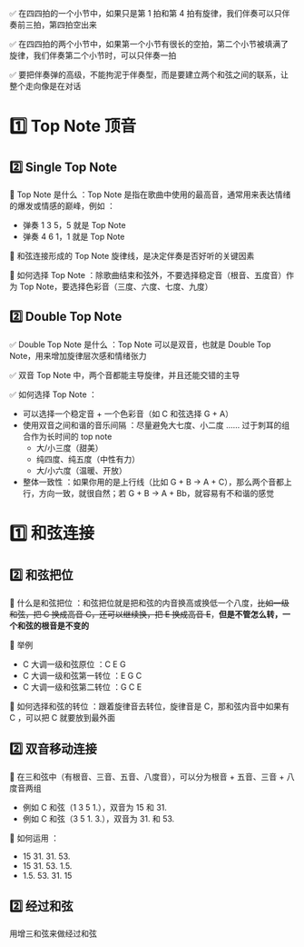 
✅ 在四四拍的一个小节中，如果只是第 1 拍和第 4 拍有旋律，我们伴奏可以只伴奏前三拍，第四拍空出来

✅ 在四四拍的两个小节中，如果第一个小节有很长的空拍，第二个小节被填满了旋律，我们伴奏第二个小节时，可以只伴奏一拍

✅ 要把伴奏弹的高级，不能拘泥于伴奏型，而是要建立两个和弦之间的联系，让整个走向像是在对话

# 1️⃣ Top Note 顶音
## 2️⃣ Single Top Note
🧩 Top Note 是什么 ：Top Note 是指在歌曲中使用的最高音，通常用来表达情绪的爆发或情感的巅峰，例如 ：
- 弹奏 1 3 5，5 就是 Top Note
- 弹奏 4 6 1，1 就是 Top Note

🧩 和弦连接形成的 Top Note 旋律线，是决定伴奏是否好听的关键因素

🧩 如何选择 Top Note ：除歌曲结束和弦外，不要选择稳定音（根音、五度音）作为 Top Note，要选择色彩音（三度、六度、七度、九度）

## 2️⃣ Double Top Note
✅ Double Top Note 是什么 ：Top Note 可以是双音，也就是 Double Top Note，用来增加旋律层次感和情绪张力

✅ 双音 Top Note 中，两个音都能主导旋律，并且还能交错的主导

✅ 如何选择 Top Note ：
- 可以选择一个稳定音 + 一个色彩音（如 C 和弦选择 G + A）
- 使用双音之间和谐的音乐间隔 ：尽量避免大七度、小二度 …… 过于刺耳的组合作为长时间的 top note
	- 大/小三度（甜美）
	- 纯四度、纯五度（中性有力）
	- 大/小六度（温暖、开放）
- 整体一致性 ：如果你用的是上行线（比如 G + B → A + C），那么两个音都上行，方向一致，就很自然；若 G + B → A + Bb，就容易有不和谐的感觉

# 1️⃣ 和弦连接
## 2️⃣ 和弦把位
🧩 什么是和弦把位 ：和弦把位就是把和弦的内音换高或换低一个八度，~~比如一级和弦，把 C 换成高音 C，还可以继续换，把 E 换成高音 E~~，**但是不管怎么转，一个和弦的根音是不变的**

🧩 举例
- C 大调一级和弦原位 ：C E G
- C 大调一级和弦第一转位 ：E G C
- C 大调一级和弦第二转位 ：G C E

🧩 如何选择和弦的转位 ：跟着旋律音去转位，旋律音是 C，那和弦内音中如果有 C ，可以把 C 就要放到最外面

## 2️⃣ 双音移动连接
🧩 在三和弦中（有根音、三音、五音、八度音），可以分为根音 + 五音、三音 + 八度音两组
- 例如 C 和弦（1 3 5 1.），双音为 15 和 31.
- 例如 C 和弦（3 5 1. 3.），双音为 31. 和 53.

🧩 如何运用 ：
- 15 31. 31. 53.
- 15 31. 53. 1.5.
- 1.5. 53. 31. 15

## 2️⃣ 经过和弦
用增三和弦来做经过和弦